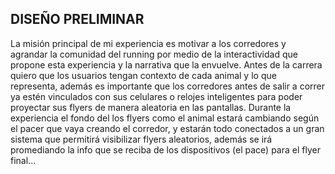 DISEÑO PRELIMINAR
-

La misión principal de mi experiencia es motivar a los corredores y agrandar la comunidad del running por medio de la interactividad que propone esta experiencia y la narrativa que la envuelve. Antes de la carrera quiero que los usuarios tengan contexto de cada animal y lo que representa, además es importante que los corredores antes de salir a correr ya estén vinculados con sus celulares o relojes inteligentes para poder proyectar sus flyers de manera aleatoria en las pantallas. Durante la experiencia el fondo del los flyers como el animal estará cambiando según el pacer que vaya creando el corredor, y estarán todo conectados a un gran sistema que permitirá visibilizar flyers aleatorios, además se irá promediando la info que se reciba de los dispositivos (el pace) para el flyer final...
